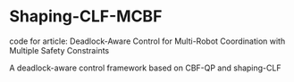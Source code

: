 # Shaping-CLF-MCBF
code for article: Deadlock-Aware Control for Multi-Robot Coordination with Multiple Safety Constraints

A deadlock-aware control framework based on CBF-QP and shaping-CLF
